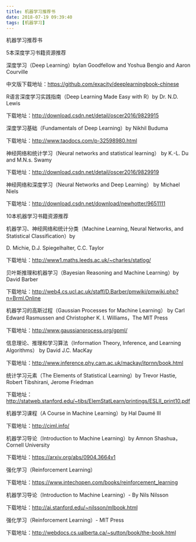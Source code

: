 ```yaml
---
title: 机器学习推荐书
date: 2018-07-19 09:39:40
tags: [机器学习]
---
```


机器学习推荐书

<!--more-->

5本深度学习书籍资源推荐

深度学习（Deep Learning）byIan Goodfellow and Yoshua Bengio and Aaron Courville

中文版下载地址：https://github.com/exacity/deeplearningbook-chinese

R语言深度学习实践指南（Deep Learning Made Easy with R）by Dr. N.D. Lewis

下载地址：http://download.csdn.net/detail/oscer2016/9829915

深度学习基础（Fundamentals of Deep Learning）by Nikhil Buduma

下载地址：http://www.taodocs.com/p-32598980.html

神经网络和统计学习（Neural networks and statistical learning） by K.-L. Du and M.N.s. Swamy

下载地址：http://download.csdn.net/detail/oscer2016/9829919

神经网络和深度学习（Neural Networks and Deep Learning） by Michael Niels

下载地址：http://download.csdn.net/download/newhotter/9651111

10本机器学习书籍资源推荐

机器学习、神经网络和统计分类（Machine Learning, Neural Networks, and Statistical Classification）by

D. Michie, D.J. Spiegelhalter, C.C. Taylor

下载地址：http://www1.maths.leeds.ac.uk/~charles/statlog/

贝叶斯推理和机器学习（Bayesian Reasoning and Machine Learning）by David Barber

下载地址：http://web4.cs.ucl.ac.uk/staff/D.Barber/pmwiki/pmwiki.php?n=Brml.Online

机器学习的高斯过程（Gaussian Processes for Machine Learning） by Carl Edward Rasmussen and Christopher K. I. Williams，The MIT Press

下载地址：http://www.gaussianprocess.org/gpml/

信息理论、推理和学习算法（Information Theory, Inference, and Learning Algorithms） by David J.C. MacKay

下载地址：http://www.inference.phy.cam.ac.uk/mackay/itprnn/book.html

统计学习元素（The Elements of Statistical Learning）by Trevor Hastie, Robert Tibshirani, Jerome Friedman

下载地址：http://statweb.stanford.edu/~tibs/ElemStatLearn/printings/ESLII_print10.pdf

机器学习课程（A Course in Machine Learning）by Hal Daumé III

下载地址：http://ciml.info/

机器学习导论（Introduction to Machine Learning）by Amnon Shashua，Cornell University

下载地址：https://arxiv.org/abs/0904.3664v1

强化学习（Reinforcement Learning）

下载地址：https://www.intechopen.com/books/reinforcement_learning

机器学习导论（Introduction to Machine Learning）- By Nils Nilsson

下载地址：http://ai.stanford.edu/~nilsson/mlbook.html

强化学习（Reinforcement Learning）- MIT Press

下载地址：http://webdocs.cs.ualberta.ca/~sutton/book/the-book.html
